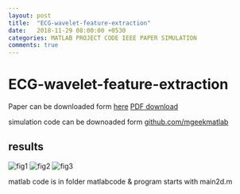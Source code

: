 ```yaml
---
layout: post
title:  "ECG-wavelet-feature-extraction"
date:   2018-11-29 08:00:00 +0530
categories: MATLAB PROJECT CODE IEEE PAPER SIMULATION
comments: true
---
```

# ECG-wavelet-feature-extraction

Paper can be downloaded form [here](http://ieeexplore.ieee.org/document/4052801/)
[PDF download](https://www.ijser.org/researchpaper/ECG-Signal-Analysis-Using-Wavelet-Transform.pdf)

simulation code can be downoaded form [github.com/mgeekmatlab](https://github.com/mgeekmatlab/ECG-wavelet-feature-extraction)

## results 

![fig1](https://raw.githubusercontent.com/mgeekmatlab/ECG-wavelet-feature-extraction/master/ecgresult%20-%20Copy.jpg)
![fig2](https://raw.githubusercontent.com/mgeekmatlab/ECG-wavelet-feature-extraction/master/ecgresult%20-%20Copy%20(2).jpg)
![fig3](https://raw.githubusercontent.com/mgeekmatlab/ECG-wavelet-feature-extraction/master/ecgresult%20-%20Copy%20(3).jpg)


matlab code is in folder matlabcode
& program starts with main2d.m
